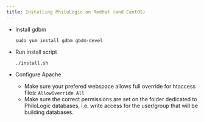 ```yaml
---
title: Installing PhiloLogic on RedHat (and CentOS)
---
```


* Install gdbm

  `sudo yum install gdbm gbdm-devel`


* Run install script

  `./install.sh`

* Configure Apache
  * Make sure your prefered webspace allows full override for htaccess files: `AllowOverride All`
  * Make sure the correct permissions are set on the folder dedicated to PhiloLogic databases, 
    i.e. write access for the user/group that will be building databases.
